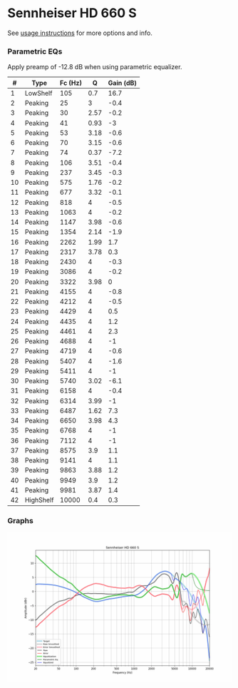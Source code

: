 # Sennheiser HD 660 S
See [usage instructions](https://github.com/jaakkopasanen/AutoEq#usage) for more options and info.

### Parametric EQs
Apply preamp of -12.8 dB when using parametric equalizer.

|   # | Type      |   Fc (Hz) |    Q |   Gain (dB) |
|-----|-----------|-----------|------|-------------|
|   1 | LowShelf  |       105 | 0.7  |        16.7 |
|   2 | Peaking   |        25 | 3    |        -0.4 |
|   3 | Peaking   |        30 | 2.57 |        -0.2 |
|   4 | Peaking   |        41 | 0.93 |        -3   |
|   5 | Peaking   |        53 | 3.18 |        -0.6 |
|   6 | Peaking   |        70 | 3.15 |        -0.6 |
|   7 | Peaking   |        74 | 0.37 |        -7.2 |
|   8 | Peaking   |       106 | 3.51 |        -0.4 |
|   9 | Peaking   |       237 | 3.45 |        -0.3 |
|  10 | Peaking   |       575 | 1.76 |        -0.2 |
|  11 | Peaking   |       677 | 3.32 |        -0.1 |
|  12 | Peaking   |       818 | 4    |        -0.5 |
|  13 | Peaking   |      1063 | 4    |        -0.2 |
|  14 | Peaking   |      1147 | 3.98 |        -0.6 |
|  15 | Peaking   |      1354 | 2.14 |        -1.9 |
|  16 | Peaking   |      2262 | 1.99 |         1.7 |
|  17 | Peaking   |      2317 | 3.78 |         0.3 |
|  18 | Peaking   |      2430 | 4    |        -0.3 |
|  19 | Peaking   |      3086 | 4    |        -0.2 |
|  20 | Peaking   |      3322 | 3.98 |         0   |
|  21 | Peaking   |      4155 | 4    |        -0.8 |
|  22 | Peaking   |      4212 | 4    |        -0.5 |
|  23 | Peaking   |      4429 | 4    |         0.5 |
|  24 | Peaking   |      4435 | 4    |         1.2 |
|  25 | Peaking   |      4461 | 4    |         2.3 |
|  26 | Peaking   |      4688 | 4    |        -1   |
|  27 | Peaking   |      4719 | 4    |        -0.6 |
|  28 | Peaking   |      5407 | 4    |        -1.6 |
|  29 | Peaking   |      5411 | 4    |        -1   |
|  30 | Peaking   |      5740 | 3.02 |        -6.1 |
|  31 | Peaking   |      6158 | 4    |        -0.4 |
|  32 | Peaking   |      6314 | 3.99 |        -1   |
|  33 | Peaking   |      6487 | 1.62 |         7.3 |
|  34 | Peaking   |      6650 | 3.98 |         4.3 |
|  35 | Peaking   |      6768 | 4    |        -1   |
|  36 | Peaking   |      7112 | 4    |        -1   |
|  37 | Peaking   |      8575 | 3.9  |         1.1 |
|  38 | Peaking   |      9141 | 4    |         1.1 |
|  39 | Peaking   |      9863 | 3.88 |         1.2 |
|  40 | Peaking   |      9949 | 3.9  |         1.2 |
|  41 | Peaking   |      9981 | 3.87 |         1.4 |
|  42 | HighShelf |     10000 | 0.4  |         0.3 |

### Graphs
![](./Sennheiser%20HD%20660%20S.png)
